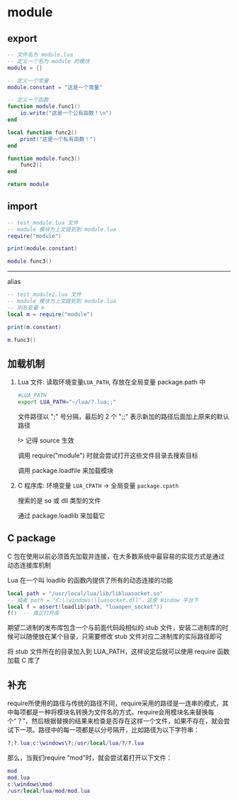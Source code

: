 # module

## export

```lua
-- 文件名为 module.lua
-- 定义一个名为 module 的模块
module = {}

-- 定义一个常量
module.constant = "这是一个常量"

-- 定义一个函数
function module.func1()
    io.write("这是一个公有函数！\n")
end

local function func2()
    print("这是一个私有函数！")
end

function module.func3()
    func2()
end

return module
```

## import

```lua
-- test_module.lua 文件
-- module 模块为上文提到到 module.lua
require("module")

print(module.constant)

module.func3()
```

---

alias

```lua
-- test_module2.lua 文件
-- module 模块为上文提到到 module.lua
-- 别名变量 m
local m = require("module")

print(m.constant)

m.func3()
```

## 加载机制

1. Lua 文件: 读取环境变量`LUA_PATH`, 存放在全局变量 package.path 中
   
   ```bash
   #LUA_PATH
   export LUA_PATH="~/lua/?.lua;;"
   ```
   
   文件路径以 ";" 号分隔，最后的 2 个 ";;" 表示新加的路径后面加上原来的默认路径
   
   !> 记得 source 生效
   
   调用 require("module") 时就会尝试打开这些文件目录去搜索目标
   
   调用 package.loadfile 来加载模块

2. C 程序库: 环境变量 `LUA_CPATH` -> 全局变量 `package.cpath`
   
   搜索的是 so 或 dll 类型的文件
   
   通过 package.loadlib 来加载它

## C package

C 包在使用以前必须首先加载并连接，在大多数系统中最容易的实现方式是通过动态连接库机制

Lua 在一个叫 loadlib 的函数内提供了所有的动态连接的功能

```lua
local path = "/usr/local/lua/lib/libluasocket.so"
-- 或者 path = "C:\\windows\\luasocket.dll"，这是 Window 平台下
local f = assert(loadlib(path, "luaopen_socket"))
f()  -- 真正打开库
```

期望二进制的发布库包含一个与前面代码段相似的 stub 文件，安装二进制库的时候可以随便放在某个目录，只需要修改 stub 文件对应二进制库的实际路径即可

将 stub 文件所在的目录加入到 LUA_PATH，这样设定后就可以使用 require 函数加载 C 库了





## 补充

require所使用的路径与传统的路径不同，require采用的路径是一连串的模式，其中每项都是一种将模块名转换为文件名的方式。require会用模块名来替换每个“？”，然后根据替换的结果来检查是否存在这样一个文件，如果不存在，就会尝试下一项。路径中的每一项都是以分号隔开，比如路径为以下字符串：  

```lua
?;?.lua;c:\windows\?;/usr/local/lua/?/?.lua
```

那么，当我们require “mod”时，就会尝试着打开以下文件：

```lua
mod
mod.lua
c:\windows\mod
/usr/local/lua/mod/mod.lua
```
